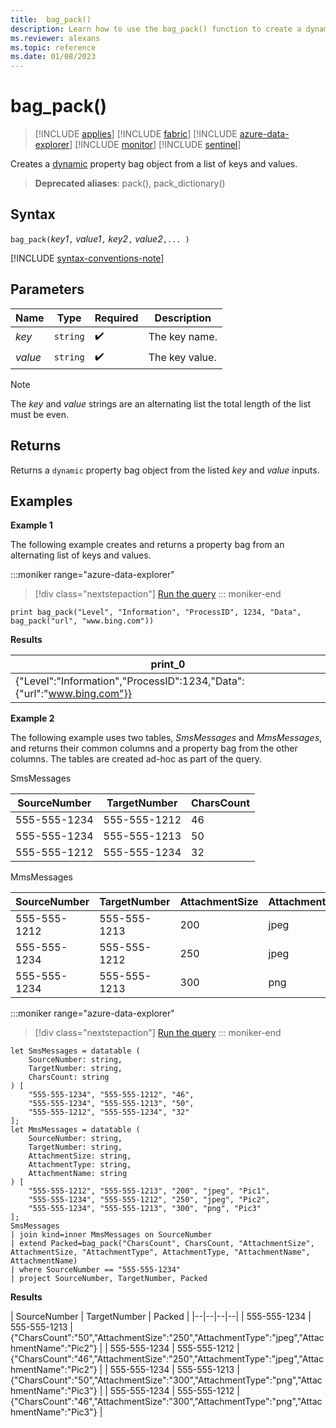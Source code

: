 ```yaml
---
title:  bag_pack()
description: Learn how to use the bag_pack() function to create a dynamic JSON object from a list of keys and values.
ms.reviewer: alexans
ms.topic: reference
ms.date: 01/08/2023
---
```

# bag_pack()

> [!INCLUDE [applies](../includes/applies-to-version/applies.md)] [!INCLUDE [fabric](../includes/applies-to-version/fabric.md)] [!INCLUDE [azure-data-explorer](../includes/applies-to-version/azure-data-explorer.md)] [!INCLUDE [monitor](../includes/applies-to-version/monitor.md)] [!INCLUDE [sentinel](../includes/applies-to-version/sentinel.md)]

Creates a [dynamic](scalar-data-types/dynamic.md) property bag object from a list of keys and values.

> **Deprecated aliases**: pack(), pack_dictionary()

## Syntax

`bag_pack(`*key1*`,` *value1*`,` *key2*`,` *value2*`,... )`

[!INCLUDE [syntax-conventions-note](../includes/syntax-conventions-note.md)]

## Parameters

| Name | Type | Required | Description |
|--|--|--|--|
|*key*| `string` |  :heavy_check_mark: | The key name.|
|*value*| `string` |  :heavy_check_mark: | The key value.|

> [!NOTE]
> The *key* and *value* strings are an alternating list the total length of the list must be even.

## Returns

Returns a `dynamic` property bag object from the listed *key* and *value* inputs.

## Examples

**Example 1**

The following example creates and returns a property bag from an alternating list of keys and values.

:::moniker range="azure-data-explorer"
> [!div class="nextstepaction"]
> <a href="https://dataexplorer.azure.com/clusters/help/databases/Samples?query=H4sIAAAAAAAAAysoyswrUUhKTI8vSEzO1lDySS1LzVHSUVDyzEvLL8pNLMnMzwNxA4ryk1OLiz1dgBxDI2MToJBLYkkikIfQW1oE1lleXq6XlJmXrpecn6ukqQkA9RzT32IAAAA=" target="_blank">Run the query</a>
::: moniker-end

```kusto
print bag_pack("Level", "Information", "ProcessID", 1234, "Data", bag_pack("url", "www.bing.com"))
```

**Results**

|print_0|
|--|
|{"Level":"Information","ProcessID":1234,"Data":{"url":"www.bing.com"}}|

**Example 2**

The following example uses two tables, *SmsMessages* and *MmsMessages*, and returns their common columns and a property bag from the other columns. The tables are created ad-hoc as part of the query.

SmsMessages

|SourceNumber |TargetNumber| CharsCount |
|---|---|---|
|555-555-1234 |555-555-1212 | 46 |
|555-555-1234 |555-555-1213 | 50 |
|555-555-1212 |555-555-1234 | 32 |

MmsMessages

|SourceNumber |TargetNumber| AttachmentSize | AttachmentType | AttachmentName |
|---|---|---|---|---|
|555-555-1212 |555-555-1213 | 200 | jpeg | Pic1 |
|555-555-1234 |555-555-1212 | 250 | jpeg | Pic2 |
|555-555-1234 |555-555-1213 | 300 | png | Pic3 |

:::moniker range="azure-data-explorer"
> [!div class="nextstepaction"]
> <a href="https://dataexplorer.azure.com/clusters/help/databases/Samples?query=H4sIAAAAAAAAA61Sy26DMBC88xUrnxKJSmBCD604VDknikRuVVUZWIEJGGQb9aF+fG1olJgmbQ/FwmZ3Zr3MaBvUkLZqg0qxEhUkUDBtVtYgLDwwT9oNMsft0GYo70BpyUXpj8ieyRL1JWRdManW3SD0Me8t4XGESBzHN/YNabQi/nkcUhuvbs3+KzUa44D4c+Z0ybwyogS8p3uvMXI3/y73QWuWVy0KnfJ3vIbt3/qr2Ja1+JNVc1WTfhoE9qh7LO2543n43ZDLLtN4Xkr/UDp2jaauvThWRsRaez5F3gfUHRdw4KJIuBAoHdc74dhs2PiqURSwY/kBiyRj5XNvPhfkNEim1ykwfV3PDeomHIZ13mHYhMOw/jsMm1haHS8VSnR+F5JkZpKh9bKrMdcO0XdGxv9S9wkokKY3cgMAAA==" target="_blank">Run the query</a>
::: moniker-end

```kusto
let SmsMessages = datatable (
    SourceNumber: string,
    TargetNumber: string,
    CharsCount: string
) [
    "555-555-1234", "555-555-1212", "46", 
    "555-555-1234", "555-555-1213", "50",
    "555-555-1212", "555-555-1234", "32" 
];
let MmsMessages = datatable (
    SourceNumber: string,
    TargetNumber: string,
    AttachmentSize: string,
    AttachmentType: string,
    AttachmentName: string
) [
    "555-555-1212", "555-555-1213", "200", "jpeg", "Pic1",
    "555-555-1234", "555-555-1212", "250", "jpeg", "Pic2",
    "555-555-1234", "555-555-1213", "300", "png", "Pic3"
];
SmsMessages 
| join kind=inner MmsMessages on SourceNumber
| extend Packed=bag_pack("CharsCount", CharsCount, "AttachmentSize", AttachmentSize, "AttachmentType", AttachmentType, "AttachmentName", AttachmentName) 
| where SourceNumber == "555-555-1234"
| project SourceNumber, TargetNumber, Packed
```

**Results**

| SourceNumber | TargetNumber | Packed |
|--|--|--|--|
| 555-555-1234 | 555-555-1213 | {"CharsCount":"50","AttachmentSize":"250","AttachmentType":"jpeg","AttachmentName":"Pic2"} |
| 555-555-1234 | 555-555-1212 | {"CharsCount":"46","AttachmentSize":"250","AttachmentType":"jpeg","AttachmentName":"Pic2"} |
| 555-555-1234 | 555-555-1213 | {"CharsCount":"50","AttachmentSize":"300","AttachmentType":"png","AttachmentName":"Pic3"} |
| 555-555-1234 | 555-555-1212 | {"CharsCount":"46","AttachmentSize":"300","AttachmentType":"png","AttachmentName":"Pic3"} |
